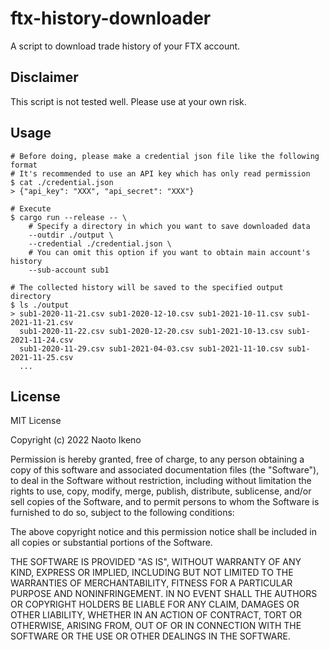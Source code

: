 # ftx-history-downloader

A script to download trade history of your FTX account.

## Disclaimer

This script is not tested well. Please use at your own risk.

## Usage

```shell
# Before doing, please make a credential json file like the following format
# It's recommended to use an API key which has only read permission
$ cat ./credential.json
> {"api_key": "XXX", "api_secret": "XXX"}

# Execute
$ cargo run --release -- \
    # Specify a directory in which you want to save downloaded data
    --outdir ./output \
    --credential ./credential.json \
    # You can omit this option if you want to obtain main account's history
    --sub-account sub1
    
# The collected history will be saved to the specified output directory
$ ls ./output
> sub1-2020-11-21.csv sub1-2020-12-10.csv sub1-2021-10-11.csv sub1-2021-11-21.csv
  sub1-2020-11-22.csv sub1-2020-12-20.csv sub1-2021-10-13.csv sub1-2021-11-24.csv
  sub1-2020-11-29.csv sub1-2021-04-03.csv sub1-2021-11-10.csv sub1-2021-11-25.csv 
  ...
```

## License

MIT License

Copyright (c) 2022 Naoto Ikeno

Permission is hereby granted, free of charge, to any person obtaining a copy
of this software and associated documentation files (the "Software"), to deal
in the Software without restriction, including without limitation the rights
to use, copy, modify, merge, publish, distribute, sublicense, and/or sell
copies of the Software, and to permit persons to whom the Software is
furnished to do so, subject to the following conditions:

The above copyright notice and this permission notice shall be included in all
copies or substantial portions of the Software.

THE SOFTWARE IS PROVIDED "AS IS", WITHOUT WARRANTY OF ANY KIND, EXPRESS OR
IMPLIED, INCLUDING BUT NOT LIMITED TO THE WARRANTIES OF MERCHANTABILITY,
FITNESS FOR A PARTICULAR PURPOSE AND NONINFRINGEMENT. IN NO EVENT SHALL THE
AUTHORS OR COPYRIGHT HOLDERS BE LIABLE FOR ANY CLAIM, DAMAGES OR OTHER
LIABILITY, WHETHER IN AN ACTION OF CONTRACT, TORT OR OTHERWISE, ARISING FROM,
OUT OF OR IN CONNECTION WITH THE SOFTWARE OR THE USE OR OTHER DEALINGS IN THE
SOFTWARE.

